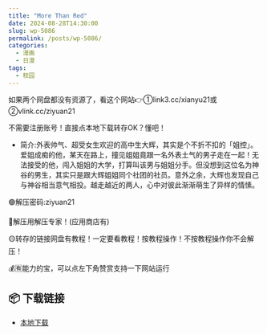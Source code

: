 ```yaml
---
title: "More Than Red"
date: 2024-08-28T14:30:00
slug: wp-5086
permalink: /posts/wp-5086/
categories:
  - 漫画
  - 日漫
tags:
  - 校园
---
```


如果两个网盘都没有资源了，看这个网站👉①link3.cc/xianyu21或②vlink.cc/ziyuan21

不需要注册账号！直接点本地下载转存OK？懂吧！

*   简介:外表帅气、超受女生欢迎的高中生大辉，其实是个不折不扣的「姐控」。爱姐成痴的他，某天在路上，撞见姐姐竟跟一名外表土气的男子走在一起！无法接受的他，闯入姐姐的大学，打算叫该男与姐姐分手。但没想到这位名为神谷的男生，其实只是跟大辉姐姐同个社团的社员。意外之余，大辉也发现自己与神谷相当意气相投。越走越近的两人，心中对彼此渐渐萌生了异样的情愫。

🟢解压密码:ziyuan21

🔵解压用解压专家！(应用商店有)

🟡转存的链接网盘有教程！一定要看教程！按教程操作！不按教程操作你不会解压！

💰🈶能力的宝，可以点左下角赞赏支持一下网站运行

## 📦 下载链接
- [本地下载](https://blziyuan21.com/pay-download/5086?key=a7b5949b64&down_id=0)

